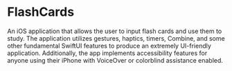 # FlashCards
An iOS application that allows the user to input flash cards and use them to study. The application utilizes gestures, haptics, timers, Combine, and some other fundamental SwiftUI features to produce an extremely UI-friendly application. Additionally, the app implements accessibility features for anyone using their iPhone with VoiceOver or colorblind assistance enabled.
